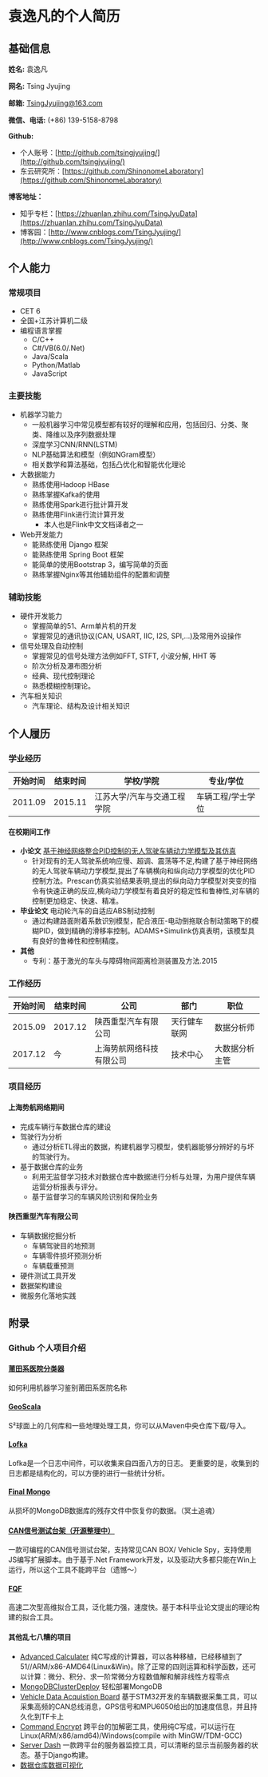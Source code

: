# 袁逸凡的个人简历

## 基础信息
**姓名:** 袁逸凡

**网名:** Tsing Jyujing

**邮箱:** [TsingJyujing@163.com](mailto://TsingJyujing@163.com "TsingJyujing@163.com")

**微信、电话:** (+86) 139-5158-8798

**Github:**

- 个人账号：[http://github.com/tsingjyujing/](http://github.com/tsingjyujing/)
- 东云研究所：[https://github.com/ShinonomeLaboratory](https://github.com/ShinonomeLaboratory)

**博客地址：**

- 知乎专栏：[https://zhuanlan.zhihu.com/TsingJyuData](https://zhuanlan.zhihu.com/TsingJyuData)
- 博客园：[http://www.cnblogs.com/TsingJyujing/](http://www.cnblogs.com/TsingJyujing/)

## 个人能力

### 常规项目
- CET 6
- 全国+江苏计算机二级
- 编程语言掌握
    - C/C++
    - C#/VB(6.0/.Net)
    - Java/Scala
    - Python/Matlab
    - JavaScript

### 主要技能

- 机器学习能力
    - 一般机器学习中常见模型都有较好的理解和应用，包括回归、分类、聚类、降维以及序列数据处理
    - 深度学习CNN/RNN(LSTM)
    - NLP基础算法和模型（例如NGram模型）
    - 相关数学和算法基础，包括凸优化和智能优化理论
- 大数据能力
    - 熟练使用Hadoop HBase
    - 熟练掌握Kafka的使用
    - 熟练使用Spark进行批计算开发
    - 熟练使用Flink进行流计算开发
        - 本人也是Flink中文文档译者之一
- Web开发能力
    - 能熟练使用 Django 框架
    - 能熟练使用 Spring Boot 框架
    - 能简单的使用Bootstrap 3，编写简单的页面
    - 熟练掌握Nginx等其他辅助组件的配置和调整


### 辅助技能
- 硬件开发能力
    - 掌握简单的51、Arm单片机的开发
    - 掌握常见的通讯协议(CAN, USART, IIC, I2S, SPI,...)及常用外设操作
- 信号处理及自动控制
    - 掌握常见的信号处理方法例如FFT, STFT, 小波分解, HHT 等
    - 阶次分析及瀑布图分析
    - 经典、现代控制理论
    - 熟悉模糊控制理论。
- 汽车相关知识
    - 汽车理论、结构及设计相关知识

## 个人履历

### 学业经历

|开始时间|结束时间|学校/学院|专业/学位|
|-|-|-|-|
|2011.09   |2015.11   |江苏大学/汽车与交通工程学院   |车辆工程/学士学位   |

#### 在校期间工作

- **小论文** [基于神经网络整合PID控制的无人驾驶车辆动力学模型及其仿真](http://cpfd.cnki.com.cn/Article/CPFDTOTAL-QCGC201410001107.htm)
    - 针对现有的无人驾驶系统响应慢、超调、震荡等不足,构建了基于神经网络的无人驾驶车辆动力学模型,提出了车辆横向和纵向动力学模型的优化PID控制方法。Prescan仿真实验结果表明,提出的纵向动力学模型对突变的指令有快速正确的反应,横向动力学模型有着良好的稳定性和鲁棒性,对车辆的控制更加稳定、快速、精准。
- **毕业论文** 电动轮汽车的自适应ABS制动控制
    - 通过构建路面附着系数识别模型，配合液压-电动倒拖联合制动策略下的模糊PID，做到精确的滑移率控制。ADAMS+Simulink仿真表明，该模型具有良好的鲁棒性和控制精度。
- **其他**
    - 专利：基于激光的车头与障碍物间距离检测装置及方法.2015

### 工作经历

|开始时间|结束时间|公司|部门|职位|
|-|-|-|-|-|
|2015.09   |2017.12   |陕西重型汽车有限公司|天行健车联网   |数据分析师   |
|2017.12   |今   |上海势航网络科技有限公司|技术中心   |大数据分析主管   |

### 项目经历

#### 上海势航网络期间

- 完成车辆行车数据仓库的建设
- 驾驶行为分析
    - 通过分析ETL得出的数据，构建机器学习模型，使机器能够分辨好的与坏的驾驶行为。
- 基于数据仓库的业务
    - 利用无监督学习技术对数据仓库中数据进行分析与处理，为用户提供车辆运营分析报表与评分。
    - 基于监督学习的车辆风险识别和保险业务

#### 陕西重型汽车有限公司
- 车辆数据挖掘分析
    - 车辆驾驶目的地预测
    - 车辆零件损坏预测分析
    - 车辆载重预测
- 硬件测试工具开发
- 数据架构建设
- 微服务化落地实践

## 附录

### Github 个人项目介绍

#### [莆田系医院分类器](https://github.com/TsingJyujing/BlackHeartHospitalClassifier)

如何利用机器学习鉴别莆田系医院名称

#### [GeoScala](https://github.com/TsingJyujing/GeoScala)

S²球面上的几何库和一些地理处理工具，你可以从Maven中央仓库下载/导入。

#### [Lofka](https://github.com/TsingJyujing/lofka)

Lofka是一个日志中间件，可以收集来自四面八方的日志。
更重要的是，收集到的日志都是结构化的，可以方便的进行一些统计分析。

#### [Final Mongo](https://github.com/TsingJyujing/final-mongo)

从损坏的MongoDB数据库的残存文件中恢复你的数据。（冥土追魂）

#### [CAN信号测试台架（开源整理中）](https://github.com/TsingJyujing/CAN-signal-panel)
一款可编程的CAN信号测试台架，支持常见CAN BOX/ Vehicle Spy，支持使用JS编写扩展脚本。由于基于.Net Framework开发，以及驱动大多都只能在Win上运行，所以这个工具不能跨平台（遗憾～）

#### [FQF](https://github.com/ShinonomeLaboratory/Fast-Quadratical-Fitting)
高速二次型高维拟合工具，泛化能力强，速度快。基于本科毕业论文提出的理论构建的拟合工具。

#### 其他乱七八糟的项目
- [Advanced Calculater](https://github.com/ShinonomeLaboratory/Advanced-Calculater) 纯C写成的计算器，可以各种移植，已经移植到了51//ARM/x86-AMD64(Linux&Win)。除了正常的四则运算和科学函数，还可以计算：微分、积分、求一阶常微分方程数值解和解非线性方程零点
- [MongoDBClusterDeploy](https://github.com/TsingJyujing/MongoDBClusterDeploy) 轻松部署MongoDB
- [Vehicle Data Acquistion Board](https://github.com/TsingJyujing/Vehicle-Data-Acquistion-Board) 基于STM32开发的车辆数据采集工具，可以采集高频的CAN总线消息，GPS信号和MPU6050给出的加速度信息，并且持久化到TF卡上
- [Command Encrypt](https://github.com/TsingJyujing/CommandEncrypt) 跨平台的加解密工具，使用纯C写成，可以运行在Linux(ARM/x86/amd64)/Windows(compile with MinGW/TDM-GCC)
- [Server Dash](https://github.com/TsingJyujing/ServerDash) 一款跨平台的服务器监控工具，可以清晰的显示当前服务器的状态。基于Django构建。
- [数据仓库数据可视化](https://github.com/TsingJyujing/Resume/blob/master/img/1212256696.jpg)
